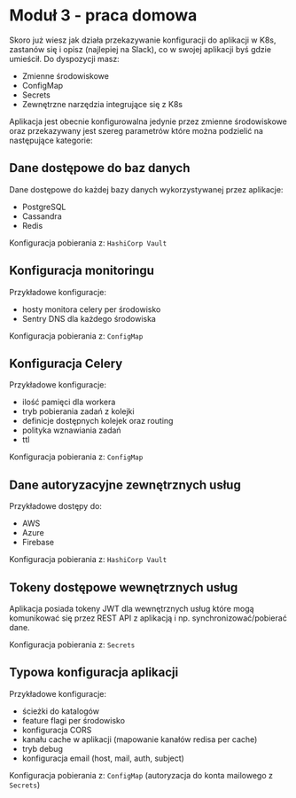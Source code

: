 # Moduł 3 - praca domowa

Skoro już wiesz jak działa przekazywanie konfiguracji do aplikacji w K8s, zastanów się i opisz (najlepiej na Slack), co w swojej aplikacji byś gdzie umieścił. Do dyspozycji masz:

- Zmienne środowiskowe
- ConfigMap
- Secrets
- Zewnętrzne narzędzia integrujące się z K8s

Aplikacja jest obecnie konfigurowalna jedynie przez zmienne środowiskowe oraz przekazywany jest szereg parametrów które można podzielić na następujące kategorie:

## Dane dostępowe do baz danych
Dane dostępowe do każdej bazy danych wykorzystywanej przez aplikacje:
- PostgreSQL
- Cassandra
- Redis

Konfiguracja pobierania z: `HashiCorp Vault`

## Konfiguracja monitoringu
Przykładowe konfiguracje:
- hosty monitora celery per środowisko
- Sentry DNS dla każdego środowiska

Konfiguracja pobierania z: `ConfigMap`

## Konfiguracja Celery
Przykładowe konfiguracje:
- ilość pamięci dla workera
- tryb pobierania zadań z kolejki
- definicje dostępnych kolejek oraz routing
- polityka wznawiania zadań
- ttl

Konfiguracja pobierania z: `ConfigMap`

## Dane autoryzacyjne zewnętrznych usług
Przykładowe dostępy do:
- AWS
- Azure
- Firebase

Konfiguracja pobierania z: `HashiCorp Vault`

## Tokeny dostępowe wewnętrznych usług
Aplikacja posiada tokeny JWT dla wewnętrznych usług które mogą komunikować się przez REST API z aplikacją i np. synchronizować/pobierać dane.

Konfiguracja pobierania z: `Secrets`

## Typowa konfiguracja aplikacji
Przykładowe konfiguracje:
- ścieżki do katalogów
- feature flagi per środowisko
- konfiguracja CORS
- kanału cache w aplikacji (mapowanie kanałów redisa per cache)
- tryb debug
- konfiguracja email (host, mail, auth, subject)

Konfiguracja pobierania z: `ConfigMap` (autoryzacja do konta mailowego z `Secrets`)